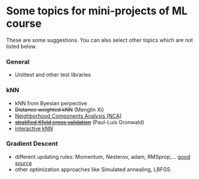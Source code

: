 # Some topics for mini-projects of ML course
These are some suggestions. You can also select other topics which are not listed below. 

### General  
- Unittest and other test libraries  
### kNN  
- kNN from Byesian perpective
- ~~Distance weighted kNN~~ (Menglin Xi)
- [Neighborhood Components Analysis (NCA)](https://scikit-learn.org/stable/modules/neighbors.html#neighborhood-components-analysis)
- ~~[stratified Kfold cross validation](https://amueller.github.io/COMS4995-s20/slides/aml-03-supervised-learning/#35)~~ (Paul-Luis Gronwald)
- [interactive kNN](http://vision.stanford.edu/teaching/cs231n-demos/knn/)
### Gradient Descent
- different updating rules: Momentum, Nesterov, adam, RMSprop,... 
[good source](http://www.cs.utoronto.ca/~ilya/pubs/ilya_sutskever_phd_thesis.pdf) 
- other optimization approaches like Simulated annealing, LBFGS
